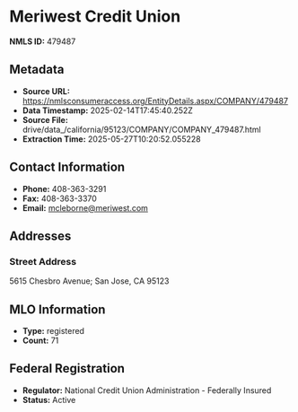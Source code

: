 # Meriwest Credit Union

**NMLS ID:** 479487

## Metadata
- **Source URL:** https://nmlsconsumeraccess.org/EntityDetails.aspx/COMPANY/479487
- **Data Timestamp:** 2025-02-14T17:45:40.252Z
- **Source File:** drive/data_/california/95123/COMPANY/COMPANY_479487.html
- **Extraction Time:** 2025-05-27T10:20:52.055228

## Contact Information
- **Phone:** 408-363-3291
- **Fax:** 408-363-3370
- **Email:** mcleborne@meriwest.com

## Addresses
### Street Address
5615 Chesbro Avenue; San Jose, CA 95123

## MLO Information
- **Type:** registered
- **Count:** 71

## Federal Registration
- **Regulator:** National Credit Union Administration - Federally Insured
- **Status:** Active

